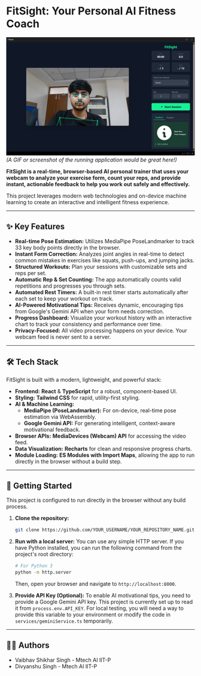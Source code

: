 # FitSight: Your Personal AI Fitness Coach

![FitSight Demo](./assets/ssfit1.png)
*(A GIF or screenshot of the running application would be great here!)*

**FitSight is a real-time, browser-based AI personal trainer that uses your webcam to analyze your exercise form, count your reps, and provide instant, actionable feedback to help you work out safely and effectively.**

This project leverages modern web technologies and on-device machine learning to create an interactive and intelligent fitness experience.

---

## ✨ Key Features

*   **Real-time Pose Estimation:** Utilizes MediaPipe PoseLandmarker to track 33 key body points directly in the browser.
*   **Instant Form Correction:** Analyzes joint angles in real-time to detect common mistakes in exercises like squats, push-ups, and jumping jacks.
*   **Structured Workouts:** Plan your sessions with customizable sets and reps per set.
*   **Automatic Rep & Set Counting:** The app automatically counts valid repetitions and progresses you through sets.
*   **Automated Rest Timers:** A built-in rest timer starts automatically after each set to keep your workout on track.
*   **AI-Powered Motivational Tips:** Receives dynamic, encouraging tips from Google's Gemini API when your form needs correction.
*   **Progress Dashboard:** Visualize your workout history with an interactive chart to track your consistency and performance over time.
*   **Privacy-Focused:** All video processing happens on your device. Your webcam feed is never sent to a server.

---

## 🛠️ Tech Stack

FitSight is built with a modern, lightweight, and powerful stack:

*   **Frontend:** **React** & **TypeScript** for a robust, component-based UI.
*   **Styling:** **Tailwind CSS** for rapid, utility-first styling.
*   **AI & Machine Learning:**
    *   **MediaPipe (PoseLandmarker):** For on-device, real-time pose estimation via WebAssembly.
    *   **Google Gemini API:** For generating intelligent, context-aware motivational feedback.
*   **Browser APIs:** **MediaDevices (Webcam) API** for accessing the video feed.
*   **Data Visualization:** **Recharts** for clean and responsive progress charts.
*   **Module Loading:** **ES Modules with Import Maps**, allowing the app to run directly in the browser without a build step.

---

## 🚀 Getting Started

This project is configured to run directly in the browser without any build process.

1.  **Clone the repository:**
    ```bash
    git clone https://github.com/YOUR_USERNAME/YOUR_REPOSITORY_NAME.git
    ```
2.  **Run with a local server:**
    You can use any simple HTTP server. If you have Python installed, you can run the following command from the project's root directory:
    ```bash
    # For Python 3
    python -m http.server
    ```
    Then, open your browser and navigate to `http://localhost:8000`.

3.  **Provide API Key (Optional):**
    To enable AI motivational tips, you need to provide a Google Gemini API key. This project is currently set up to read it from `process.env.API_KEY`. For local testing, you will need a way to provide this variable to your environment or modify the code in `services/geminiService.ts` temporarily.

---

## 🧑‍💻 Authors

*   Vaibhav Shikhar Singh - Mtech AI IIT-P
*   Divyanshu Singh - Mtech AI IIT-P